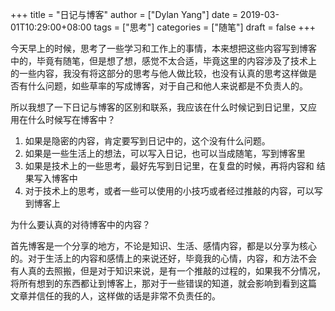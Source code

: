 +++title = "日记与博客"author = ["Dylan Yang"]date = 2019-03-01T10:29:00+08:00tags = ["思考"]categories = ["随笔"]draft = false+++今天早上的时候，思考了一些学习和工作上的事情，本来想把这些内容写到博客中的，毕竟有随笔，但是想了想，感觉不太合适，毕竟这里的内容涉及了技术上的一些内容，我没有将这部分的思考与他人做比较，也没有认真的思考这样做是否有什么问题，如些草率的写成博客，对于自己和他人来说都是不负责人的。所以我想了一下日记与博客的区别和联系，我应该在什么时候记到日记里，又应用在什么时候写在博客中？1.  如果是隐密的内容，肯定要写到日记中的，这个没有什么问题。2.  如果是一些生活上的想法，可以写入日记，也可以当成随笔，写到博客里3.  如果是技术上的一些思考，最好先写到日记里，在复盘的时候，再将内容和    结果写入博客中4.  对于技术上的思考，或者一些可以使用的小技巧或者经过推敲的内容，可以写到博客上为什么要认真的对待博客中的内容？首先博客是一个分享的地方，不论是知识、生活、感情内容，都是以分享为核心的。对于生活上的内容和感情上的来说还好，毕竟我的心情，内容，和方法不会有人真的去照搬，但是对于知识来说，是有一个推敲的过程的，如果我不分情况，将所有想到的东西都让到博客上，那对于一些错误的知道，就会影响到看到这篇文章并信任的我的人，这样做的话是非常不负责任的。
